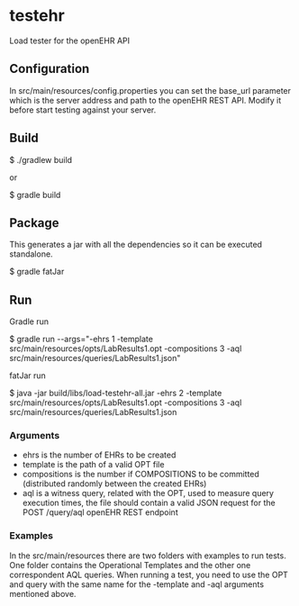 # testehr

Load tester for the openEHR API


## Configuration

In src/main/resources/config.properties you can set the base_url parameter which is the server address and path to the openEHR REST API.
Modify it before start testing against your server.


## Build

$ ./gradlew build

or

$ gradle build


## Package

This generates a jar with all the dependencies so it can be executed standalone.

$ gradle fatJar


## Run

Gradle run

$ gradle run --args="-ehrs 1 -template src/main/resources/opts/LabResults1.opt -compositions 3 -aql src/main/resources/queries/LabResults1.json"

fatJar run

$ java -jar build/libs/load-testehr-all.jar -ehrs 2 -template src/main/resources/opts/LabResults1.opt -compositions 3 -aql src/main/resources/queries/LabResults1.json


### Arguments

 - ehrs is the number of EHRs to be created
 - template is the path of a valid OPT file
 - compositions is the number if COMPOSITIONS to be committed (distributed randomly between the created EHRs)
 - aql is a witness query, related with the OPT, used to measure query execution times, the file should contain a valid JSON request for the POST /query/aql openEHR REST endpoint


### Examples

In the src/main/resources there are two folders with examples to run tests. One folder contains the Operational Templates and the other one correspondent AQL queries. When running a test, you need to use the OPT and query with the same name for the -template and -aql arguments mentioned above.